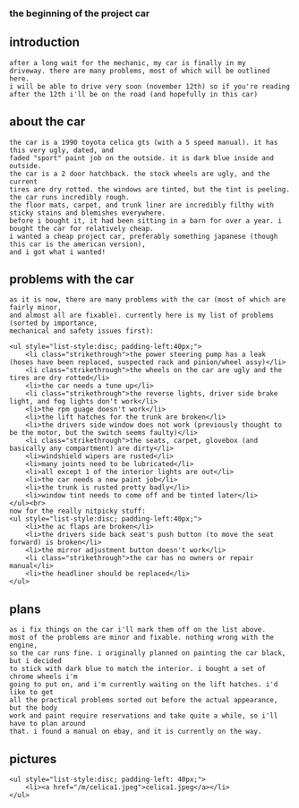 <!--META DATE 11-2-21 -->
<!--META CATEGORY project_car -->

<h3>the beginning of the project car</h3>

## introduction

    after a long wait for the mechanic, my car is finally in my
    driveway. there are many problems, most of which will be outlined here.
    i will be able to drive very soon (november 12th) so if you're reading 
    after the 12th i'll be on the road (and hopefully in this car)


## about the car

    the car is a 1990 toyota celica gts (with a 5 speed manual). it has this very ugly, dated, and 
    faded "sport" paint job on the outside. it is dark blue inside and outside.
    the car is a 2 door hatchback. the stock wheels are ugly, and the current 
    tires are dry rotted. the windows are tinted, but the tint is peeling. the car runs incredibly rough.
    the floor mats, carpet, and trunk liner are incredibly filthy with sticky stains and blemishes everywhere.
    before i bought it, it had been sitting in a barn for over a year. i bought the car for relatively cheap.
    i wanted a cheap project car, preferably something japanese (though this car is the american version), 
    and i got what i wanted!


## problems with the car

    as it is now, there are many problems with the car (most of which are fairly minor,
    and almost all are fixable). currently here is my list of problems (sorted by importance,
    mechanical and safety issues first):

    <ul style="list-style:disc; padding-left:40px;">
        <li class="strikethrough">the power steering pump has a leak (hoses have been replaced, suspected rack and pinion/wheel assy)</li>
        <li class="strikethrough">the wheels on the car are ugly and the tires are dry rotted</li>
        <li>the car needs a tune up</li>
        <li class="strikethrough">the reverse lights, driver side brake light, and fog lights don't work</li>
        <li>the rpm guage doesn't work</li>
        <li>the lift hatches for the trunk are broken</li>
        <li>the drivers side window does not work (previously thought to be the motor, but the switch seems faulty)</li>
        <li class="strikethrough">the seats, carpet, glovebox (and basically any compartment) are dirty</li>
        <li>windshield wipers are rusted</li>
        <li>many joints need to be lubricated</li>
        <li>all except 1 of the interior lights are out</li>
        <li>the car needs a new paint job</li>
        <li>the trunk is rusted pretty badly</li>
        <li>window tint needs to come off and be tinted later</li>
    </ul><br>
    now for the really nitpicky stuff:
    <ul style="list-style:disc; padding-left:40px;">
        <li>the ac flaps are broken</li>
        <li>the drivers side back seat's push button (to move the seat forward) is broken</li>
        <li>the mirror adjustment button doesn't work</li>
        <li class="strikethrough">the car has no owners or repair manual</li>
        <li>the headliner should be replaced</li>
    </ul>


## plans

    as i fix things on the car i'll mark them off on the list above.
    most of the problems are minor and fixable. nothing wrong with the engine,
    so the car runs fine. i originally planned on painting the car black, but i decided 
    to stick with dark blue to match the interior. i bought a set of chrome wheels i'm 
    going to put on, and i'm currently waiting on the lift hatches. i'd like to get 
    all the practical problems sorted out before the actual appearance, but the body 
    work and paint require reservations and take quite a while, so i'll have to plan around
    that. i found a manual on ebay, and it is currently on the way.


## pictures

    <ul style="list-style:disc; padding-left: 40px;">
        <li><a href="/m/celica1.jpeg">celica1.jpeg</a></li>
    </ul>


